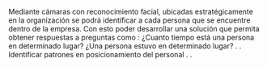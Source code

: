 Mediante cámaras con reconocimiento facial, ubicadas estratégicamente en la organización se podrá identificar a cada persona que se encuentre dentro de la empresa. Con esto poder desarrollar una solución que permita obtener respuestas a preguntas como : 
¿Cuanto tiempo está una persona en determinado lugar?
¿Una persona estuvo en determinado lugar?
.
.
Identificar patrones en posicionamiento del personal
.
.


